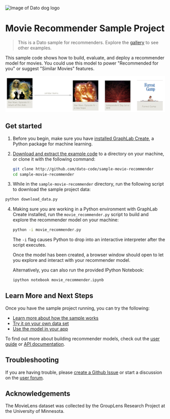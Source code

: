 ![Image of Dato dog logo](https://dato.com/images/dato_logo_124px.png)

# Movie Recommender Sample Project

> This is a Dato sample for recommenders. Explore the [gallery](https://dato.com/learn/gallery/) to see other examples.  

This sample code shows how to build, evaluate, and deploy a
recommender model for movies. You could use this model to power
"Recommended for you" or suggest "Similar Movies" features.

[![Image of explore by item](/assets/explore_items.png)]()


## Get started

1. Before you begin, make sure you have [installed GraphLab Create](https://dato.com/download/),
   a Python package for machine learning.

2. [Download and extract the example code](https://github.com/dato-code/dato-samples/archive/master.zip)
   to a directory on your machine, or clone it with the following command:

   ```bash
   git clone http://github.com/dato-code/sample-movie-recommender
   cd sample-movie-recommender
   ```

3. While in the `sample-movie-recommender` directory, run the following script
   to download the sample project data:

  ```bash
  python download_data.py
  ```

4. Making sure you are working in a Python environment with GraphLab Create installed,
   run the `movie_recommender.py` script to build and explore the recommender model on your machine:

   ```bash
   python -i movie_recommender.py
   ```

   The `-i` flag causes Python to drop into an interactive interpreter
   after the script executes.

   Once the model has been created, a browser window should open
   to let you explore and interact with your recommender model.

   Alternatively, you can also run the provided IPython Notebook:

   ```bash
   ipython notebook movie_recommender.ipynb
   ```

## Learn More and Next Steps

Once you have the sample project running, you can try the following:

  - [Learn more about how the sample works](./LEARN_MORE.md#how-it-works)
  - [Try it on your own data set](./LEARN_MORE.md#use-your-own-data)
  - [Use the model in your app](./LEARN_MORE.md#integrate-with-your-app)


To find out more about building recommender models, check out the
[user guide](https://dato.com/learn/userguide/recommender/introduction.html)
or [API documentation](https://dato.com/products/create/docs/graphlab.toolkits.recommender.html).


## Troubleshooting

If you are having trouble, please [create a Github Issue](https://github.com/dato-code/dato-samples/issues/new)
or start a discussion on the [user forum](http://forum.dato.com/).


## Acknowledgements

The MovieLens dataset was collected by the GroupLens Research Project at the University of Minnesota.
